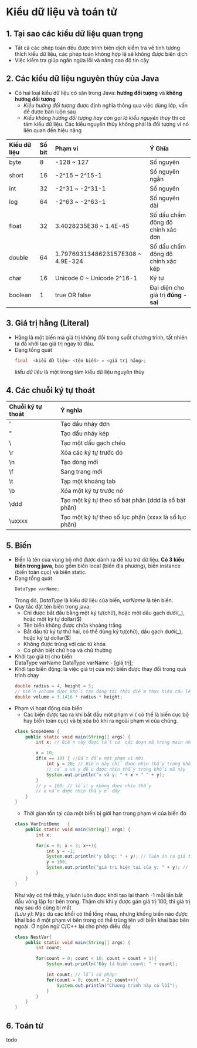 # Kiểu dữ liệu và toán tử

## 1. Tại sao các kiểu dữ liệu quan trọng
- Tất cả các phép toán đều được trình biên dịch kiểm tra về tính tương thích kiểu dữ liệu, các phép toán không hợp lệ sẽ không được biên dịch
- Việc kiểm tra giúp ngăn ngừa lỗi  và nâng cao độ tin cậy
## 2. Các kiểu dữ liệu nguyên thủy của Java
- Có hai loại kiểu dữ liệu có sãn trong Java: **hướng đối tượng** và **không hướng đối tượng**
    + *Kiểu hướng đối tượng* được định nghĩa thông qua việc dùng lớp, vấn đề được bàn luộn sau
    + *Kiểu không hướng đối tượng hay còn gọi là kiểu nguyên thủy* thì có tám kiểu dữ liệu. Các kiểu nguyên thủy không phải là đối tượng vì nó liên quan đến hiệu năng

| Kiểu dữ liệu    | Số bit    |       Phạm vi  |       Ý Ghĩa      |
|:----------------|:----------|:---------------|:------------------|
 |byte   |8  |-128 ~ 127 |   Số nguyên   |
|short  |16 |-2^15 ~ 2^15-1 |Số nguyên ngắn |
|int    |32 |-2^31 ~ -2^31-1    |Số nguyên  
|log    |64 |-2^63 ~ -2^63-1    |Số nguyên dài  |
|float  |32 |3.4028235E38 ~ 1.4E-45|Số dấu chấm động độ chính xác đơn|
|double |64 |1.7976931348623157E308 ~ 4.9E-324|Số dấu chấm động độ chính xác kép|
|char   |16 |Unicode 0 ~ Unicode 2^16-1|Ký tự|
|boolean|1  |true OR false  |Đại diện cho giá trị **đúng - sai**|

## 3. Giá trị hằng (Literal)
- Hằng là một biến mà giá trị không đổi trong suốt chương trình, tất nhiên ta đã khởi tạo giá trị ngay từ đầu.
- Dạng tổng quát
    ```java
    final  <kiểu dữ liệu> <tên biến> = <giá trị hằng>;
    ```
    *kiểu dữ liệu* là một trong tám kiểu dữ liệu nguyên thủy

## 4. Các chuỗi ký tự thoát

|Chuỗi ký tự thoát|             Ý nghĩa                 |
|:----------------|:------------------------------------|
|\' | Tạo dấu nháy đơn  |
|\" | Tạo dấu nháy kép  |
|\\ | Tạo một dấu gạch chéo|
|\r | Xóa các ký tự trước đó|
|\n | Tạo dòng mới  |
|\f | Sang trang mới    |
|\t | Tạp một khoảng tab|
|\b | Xóa một ký tự trước nó|
|\ddd| Tạo một ký tự theo số bát phân (ddd là số bát phân)|
|\uxxxx| Tạo một ký tự theo số lục phận (xxxx là số lục phân)|

## 5. Biến
- Biến là tên của vùng bộ nhớ được dành ra để lưu trữ dữ liệu. **Có 3 kiểu biến trong java**, bao gồm biến local (biến địa phương), biến instance (biến toàn cục) và biến static.
- Dạng tổng quát
    ```java
    DataType varName;
    ```
    Trong đó, *DataType* là kiểu dữ liệu của biến, *varName* là tên biến.
- Quy tắc đặt tên biến trong java:
    + Chỉ được bắt đầu bằng một ký tự(chữ), hoặc một dấu gạch dưới(_), hoặc một ký tự dollar($)
    + Tên biến không được chứa khoảng trắng
    + Bắt đầu từ ký tự thứ hai, có thể dùng ký tự(chữ), dấu gạch dưới(_), hoặc ký tự dollar($)
    + Không được trùng với các từ khóa
    + Có phân biệt chữ hoa và chữ thường
- Khởi tạo giá trị cho biến\
DataType varName
    DataType varName - [giá trị];
- Khởi tạo biến động: là việc giá trị của một biến được thay đổi trong quá trình chạy
    ```java
    double radius = 4, height = 5;
    // biến volume được khởi tạo động tại thời điểm thực hiện câu lệnh
    double volume = 3.1416 * radius * height;
- Phạm vi hoạt động của biến
    + Các biến được tạo ra khi bắt đầu môt phạm vi ( có thể là biến cục bộ hay biến toàn cục) và bị xóa bỏ khi ra ngoài phạm vi của chúng. 
    ```java
    class ScopeDemo {
        public static void main(String[] args) {
            int x; // Biến này được tất cả các đoạn mã trong main nhìn thấy

            x = 10;
            if(x == 10) { //Bắt đầu một phạm vi mới
                int y = 20; // Biến này chỉ được nhìn thấy trong khối mã này
                // cả x và y đều được nhìn thấy trong khối mã này
                System.out.println("x và ỳ: " + x + " " + y);
            }
            // y = 100; // lỗi! y không được nhìn thấy
            // x vẫn được nhìn thấy ở đây
        }
    }
    ```
    + Thời gian tồn tại của một biến bị giới hạn trong phạm vi của biến đó
    ```java
    class VarInitDemo   {
        public static void main(String[] args) {
            int x;

            for(x = 0; x < 3; x++){
                int y = -1;
                System.out.println("y bằng: " + y); // luôn in ra giá trị -1
                y = 100;
                System.out.println("giá trị hiện tại của y: " + y); // luôn in ra giá trị 100
            }
        }
    }
    ```
    Như vậy có thể thấy, y luôn luôn được khởi tạo lại thành -1 mỗi lần bắt đầu vòng lặp for bên trong. Thậm chí khi y được gán giá trị 100, thì giá trị này sau đó cũng bị mất\
    *[Lưu ý]*: Mặc dù các khổi có thể lồng nhau, nhưng khống biến nào được khai báo ở một phạm vi bên trong có thể trùng tên với biến khai báo bên ngoài. Ở ngôn ngữ C/C++ lại cho phép điều đấy
    ```java
    class NestVar{
        public static void main(String[] args) {
            int count;

            for(count = 0; count < 10; count = count + 1){
                System.out.println("Đây là biến count: " + count);

                int count; // lỗi cú pháp!
                for(count = 0; count < 2; count++){
                    System.out.println("Chương trình này có lỗi");
                }
            }
        }
    }
    ```
## 6. Toán tử
todo